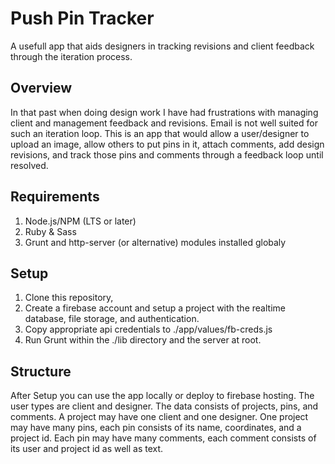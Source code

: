 # Push Pin Tracker

A usefull app that aids designers in tracking revisions and client feedback through the iteration process.

## Overview

In that past when doing design work I have had frustrations with managing client and management feedback and revisions. Email is not well suited for such an iteration loop. This is an app that would allow a user/designer to upload an image, allow others to put pins in it, attach comments, add design revisions, and track those pins and comments through a feedback loop until resolved.

## Requirements

1. Node.js/NPM (LTS or later)
2. Ruby & Sass
3. Grunt and http-server (or alternative) modules installed globaly

## Setup

1. Clone this repository,
2. Create a firebase account and setup a project with the realtime database, file storage, and authentication.
3. Copy appropriate api credentials to ./app/values/fb-creds.js
4. Run Grunt within the ./lib directory and the server at root.

## Structure

After Setup you can use the app locally or deploy to firebase hosting. The user types are client and designer. The data consists of projects, pins, and comments. A project may have one client and one designer. One project may have many pins, each pin consists of its name, coordinates, and a project id. Each pin may have many comments, each comment consists of its user and project id as well as text.